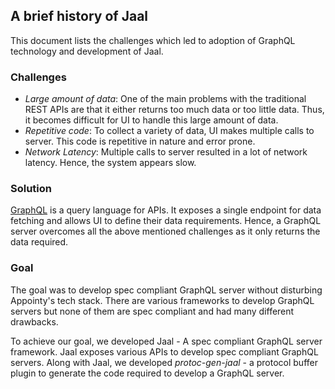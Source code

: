 ## A brief history of Jaal

This document lists the challenges which led to adoption of GraphQL technology and development of Jaal.

### Challenges

* *Large amount of data*: One of the main problems with the traditional REST APIs are that it either returns too much data or too little data. Thus, it becomes difficult for UI to handle this large amount of data.
* *Repetitive code*: To collect a variety of data, UI makes multiple calls to server. This code is repetitive in nature and error prone.
* *Network Latency*: Multiple calls to server resulted in a lot of network latency. Hence, the system appears slow.

### Solution
[GraphQL](https://graphql.org/) is a query language for APIs. It exposes a single endpoint for data fetching and allows UI to define their data requirements. Hence, a GraphQL server overcomes all the above mentioned challenges as it only returns the data required. 

### Goal
The goal was to develop spec compliant GraphQL server without disturbing Appointy's tech stack. There are various frameworks to develop GraphQL servers but none of them are spec compliant and had many different drawbacks. 

To achieve our goal, we developed Jaal - A spec compliant GraphQL server framework. Jaal exposes various APIs to develop spec compliant GraphQL servers. Along with Jaal, we developed *protoc-gen-jaal* - a protocol buffer plugin to generate the code required to develop a GraphQL server.
